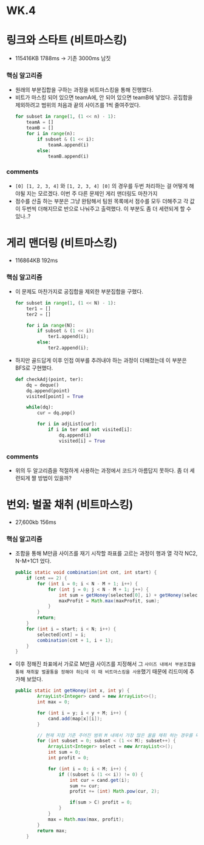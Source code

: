 # WK.4

# 링크와 스타트 (비트마스킹)
* 115416KB 1788ms -> 기존 3000ms 남짓

### 핵심 알고리즘
* 원래의 부분집합을 구하는 과정을 비트마스킹을 통해 진행했다.
* 비트가 마스킹 되어 있으면 teamA에, 안 되어 있으면 teamB에 넣었다. 공집합을 제외하려고 범위의 처음과 끝의 사이즈를 1씩 줄여주었다.
    ```python
    for subset in range(1, (1 << n) - 1):
        teamA = []
        teamB = []
        for i in range(n):
            if subset & (1 << i):
                teamA.append(i)
            else:
                teamB.append(i)
    ```
### comments

* `[0] [1, 2, 3, 4]` 와 `[1, 2, 3, 4] [0]` 의 경우를 두번 처리하는 걸 어떻게 해야될 지는 모르겠다. 이번 주 다른 문제인 게리 맨더링도 마찬가지
* 점수를 산출 하는 부분은 그냥 완탐해서 팀원 목록에서 점수를 모두 더해주고 각 값이 두번씩 더해지므로 반으로 나눠주고 출력했다. 이 부분도 좀 더 세련되게 할 수 있나..?   



# 게리 맨더링 (비트마스킹)
* 116864KB 192ms

### 핵심 알고리즘
* 이 문제도 마찬가지로 공집합을 제외한 부분집합을 구했다.
    ```python
    for subset in range(1, (1 << N) - 1):
        ter1 = []
        ter2 = []

        for i in range(N):
            if subset & (1 << i):
                ter1.append(i);
            else:
                ter2.append(i);
    ```
* 하지만 골드답게 이후 인접 여부를 추려내야 하는 과정이 더해졌는데 이 부분은 BFS로 구현했다.
    ```python
    def checkAdj(point, ter):
        dq = deque()
        dq.append(point)
        visited[point] = True

        while(dq):
            cur = dq.pop()

            for i in adjList[cur]:
                if i in ter and not visited[i]:
                    dq.append(i)
                    visited[i] = True
    ```

### comments
* 위의 두 알고리즘을 적절하게 사용하는 과정에서 코드가 아름답지 못하다. 좀 더 세련되게 짤 방법이 있을까?   


# 번외: 벌꿀 채취 (비트마스킹)
* 27,600kb 156ms

### 핵심 알고리즘
* 조합을 통해 M만큼 사이즈를 재기 시작할 좌표를 고르는 과정이 행과 열 각각 NC2, N-M+1C1 었다.
    ```java
    public static void combination(int cnt, int start) {
        if (cnt == 2) {
            for (int i = 0; i < N - M + 1; i++) {
                for (int j = 0; j < N - M + 1; j++) {
                    int sum = getHoney(selected[0], i) + getHoney(selected[1], j);
                    maxProfit = Math.max(maxProfit, sum);
                }
            }
            return;
        }
        for (int i = start; i < N; i++) {
            selected[cnt] = i;
            combination(cnt + 1, i + 1);
        }
    }
    ```
* 이후 정해진 좌표에서 가로로 M만큼 사이즈를 지정해서 그 `사이즈 내에서 부분조합을 통해 채취할 벌꿀통을 정해야 하는데 이 때 비트마스킹을 사용`했기 때문에 리드미에 추가해 보았다.
    ```java
    public static int getHoney(int x, int y) {
            ArrayList<Integer> cand = new ArrayList<>();
            int max = 0;
    
            for (int i = y; i < y + M; i++) {
                cand.add(map[x][i]);
            }
    
            // 현재 지점 기준 주어진 범위 M 내에서 가장 많은 꿀을 채취 하는 경우를 따져본다.
            for (int subset = 0; subset < (1 << M); subset++) {
                ArrayList<Integer> select = new ArrayList<>();
                int sum = 0;
                int profit = 0;
    
                for (int i = 0; i < M; i++) {
                    if ((subset & (1 << i)) != 0) {
                        int cur = cand.get(i);
                        sum += cur;
                        profit += (int) Math.pow(cur, 2);
    
                        if(sum > C) profit = 0;
                    }
                }
                max = Math.max(max, profit);
            }
            return max;
        }
    ```